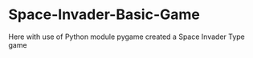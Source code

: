 # Space-Invader-Basic-Game

Here with use of Python module pygame created a Space Invader Type game
